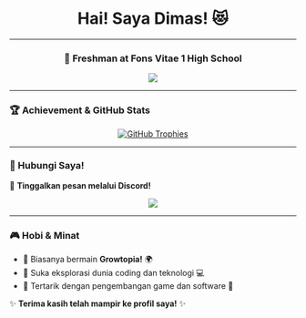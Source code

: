 <h1 align="center">Hai! Saya Dimas! 😻</h1>
<hr/>

<h3 align="center">🌱 Freshman at Fons Vitae 1 High School</h3>

<p align="center">
  <a href="https://github.com/adrianusdimasputra" alt="Dim's GitHub">
    <img src="https://komarev.com/ghpvc/?username=adrianusdimasputra&label=Profile%20views&color=0e75b6&style=flat&logo=Patreon" />
  </a>
</p>

---

### 🏆 Achievement & GitHub Stats  
<p align="center">
  <a href="https://github.com/ryo-ma/github-profile-trophy">
    <img src="https://github-profile-trophy.vercel.app/?username=adrianusdimasputra&theme=discord" alt="GitHub Trophies" />
  </a>
</p>

---

### 📩 Hubungi Saya!
💬 **Tinggalkan pesan melalui Discord!**  
<p align="center">
  <img src="https://discord.c99.nl/widget/theme-1/852703404672155659.png">
</p>

---

### 🎮 Hobi & Minat
- 🔹 Biasanya bermain **Growtopia!** 🌍  
- 🔹 Suka eksplorasi dunia coding dan teknologi 💻  
- 🔹 Tertarik dengan pengembangan game dan software 🚀  

✨ **Terima kasih telah mampir ke profil saya!** ✨
